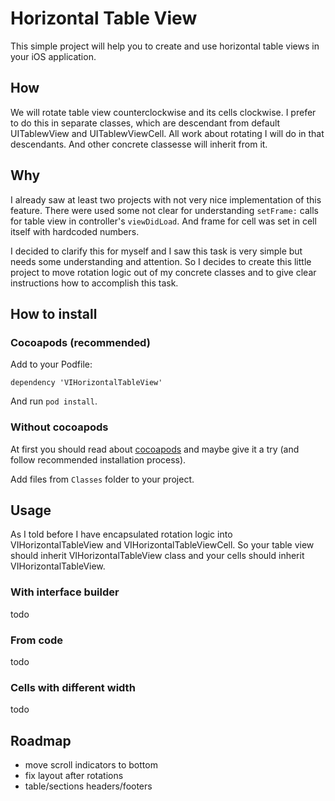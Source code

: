 # Horizontal Table View

This simple project will help you to create and use  horizontal table views in your iOS application.

## How
We will rotate table view counterclockwise and its cells clockwise. I prefer to do this in separate classes, which are descendant from default UITablewView and UITablewViewCell. All work about rotating I will do in that descendants. And other concrete classesse will inherit from it.

## Why
I already saw at least two projects with not very nice implementation of this feature. There were used some not clear for understanding `setFrame:` calls for table view in controller's `viewDidLoad`. And frame for cell was set in cell itself with hardcoded numbers. 

I decided to clarify this for myself and I saw this task is very simple but needs some understanding and attention. So I decides to create this little project to move rotation logic out of my concrete classes and to give clear instructions how to accomplish this task.

## How to install
### Cocoapods (recommended)
Add to your Podfile:

```
dependency 'VIHorizontalTableView'
```

And run `pod install`.

### Without cocoapods
At first you should read about [cocoapods](http://cocoapods.org/) and maybe give it a try (and follow recommended installation process).

Add files from `Classes` folder to your project.

## Usage

As I told before I have encapsulated rotation logic into VIHorizontalTableView and VIHorizontalTableViewCell. So your table view should inherit VIHorizontalTableView class and your cells should inherit VIHorizontalTableView.

### With interface builder
todo

### From code
todo

### Cells with different width
todo

## Roadmap

* move scroll indicators to bottom
* fix layout after rotations
* table/sections headers/footers
